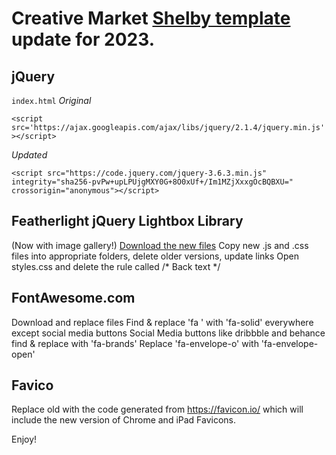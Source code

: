 # Creative Market  [Shelby template](https://creativemarket.com/Bruk/70522-Shelby-One-Page-HTML5-Template) update for 2023. 


## jQuery

`index.html`
*Original* 

`<script src='https://ajax.googleapis.com/ajax/libs/jquery/2.1.4/jquery.min.js'></script>` 

*Updated*

`<script src="https://code.jquery.com/jquery-3.6.3.min.js" integrity="sha256-pvPw+upLPUjgMXY0G+8O0xUf+/Im1MZjXxxgOcBQBXU=" crossorigin="anonymous"></script>`

## Featherlight jQuery Lightbox Library

(Now with image gallery!)
[Download the new files](https://noelboss.github.io/featherlight/)
Copy new .js and .css files into appropriate folders, delete older versions, update links
Open styles.css and delete the rule called /* Back text */

## FontAwesome.com

Download and replace files
Find & replace 'fa ' with 'fa-solid' everywhere except social media buttons
Social Media buttons like dribbble and behance find & replace with 'fa-brands'
Replace 'fa-envelope-o' with 'fa-envelope-open'

## Favico

Replace old <!-- Favicon --> with the code generated from https://favicon.io/ which will include the new version of Chrome and iPad Favicons.

Enjoy!
